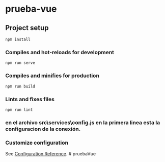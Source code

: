 # prueba-vue

## Project setup
```
npm install
```

### Compiles and hot-reloads for development
```
npm run serve
```

### Compiles and minifies for production
```
npm run build
```

### Lints and fixes files
```
npm run lint
```

### en el archivo src\services\config.js en la primera linea esta la configuracion de la conexión.

### Customize configuration
See [Configuration Reference](https://cli.vuejs.org/config/).
#   p r u e b a V u e 
 
 